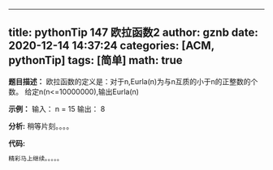 
---
title: pythonTip 147 欧拉函数2
author: gznb
date: 2020-12-14 14:37:24
categories: [ACM, pythonTip]
tags: [简单]
math: true
---

**题目描述：**
欧拉函数的定义是：对于n,Eurla(n)为与n互质的小于n的正整数的个数。
给定n(n<=10000000),输出Eurla(n)

**示例：**
输入：
n = 15
输出：
8


**分析:**
稍等片刻。。。。

**代码:**
```python
精彩马上继续。。。。。
```

